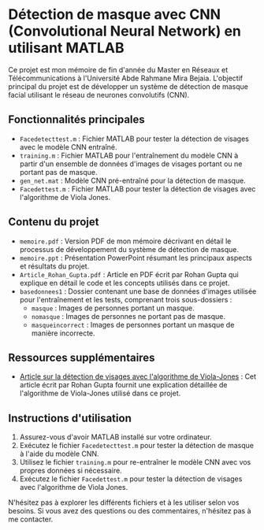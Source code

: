 # Détection de masque avec CNN (Convolutional Neural Network) en utilisant MATLAB

Ce projet est mon mémoire de fin d'année du Master en Réseaux et Télécommunications à l'Université Abde Rahmane Mira Bejaia. L'objectif principal du projet est de développer un système de détection de masque facial utilisant le réseau de neurones convolutifs (CNN).

## Fonctionnalités principales

- `Facedetecttest.m` : Fichier MATLAB pour tester la détection de visages avec le modèle CNN entraîné.
- `training.m` : Fichier MATLAB pour l'entraînement du modèle CNN à partir d'un ensemble de données d'images de visages portant ou ne portant pas de masque.
- `gen_net.mat` : Modèle CNN pré-entraîné pour la détection de masque.
- `Facedettest.m` : Fichier MATLAB pour tester la détection de visages avec l'algorithme de Viola Jones.

## Contenu du projet

- `memoire.pdf` : Version PDF de mon mémoire décrivant en détail le processus de développement du système de détection de masque.
- `memoire.ppt` : Présentation PowerPoint résumant les principaux aspects et résultats du projet.
- `Article_Rohan_Gupta.pdf` : Article en PDF écrit par Rohan Gupta qui explique en détail le code et les concepts utilisés dans ce projet.
- `basedonnees1` : Dossier contenant une base de données d'images utilisée pour l'entraînement et les tests, comprenant trois sous-dossiers :
  - `masque` : Images de personnes portant un masque.
  - `nomasque` : Images de personnes ne portant pas de masque.
  - `masqueincorrect` : Images de personnes portant un masque de manière incorrecte.

## Ressources supplémentaires

- [Article sur la détection de visages avec l'algorithme de Viola-Jones](https://towardsdatascience.com/the-intuition-behind-facial-detection-the-viola-jones-algorithm-29d9106b6999) : Cet article écrit par Rohan Gupta fournit une explication détaillée de l'algorithme de Viola-Jones utilisé dans ce projet.

## Instructions d'utilisation

1. Assurez-vous d'avoir MATLAB installé sur votre ordinateur.
2. Exécutez le fichier `Facedetecttest.m` pour tester la détection de masque à l'aide du modèle CNN.
3. Utilisez le fichier `training.m` pour re-entraîner le modèle CNN avec vos propres données si nécessaire.
4. Exécutez le fichier `Facedettest.m` pour tester la détection de visages avec l'algorithme de Viola Jones.



N'hésitez pas à explorer les différents fichiers et à les utiliser selon vos besoins. Si vous avez des questions ou des commentaires, n'hésitez pas à me contacter.
